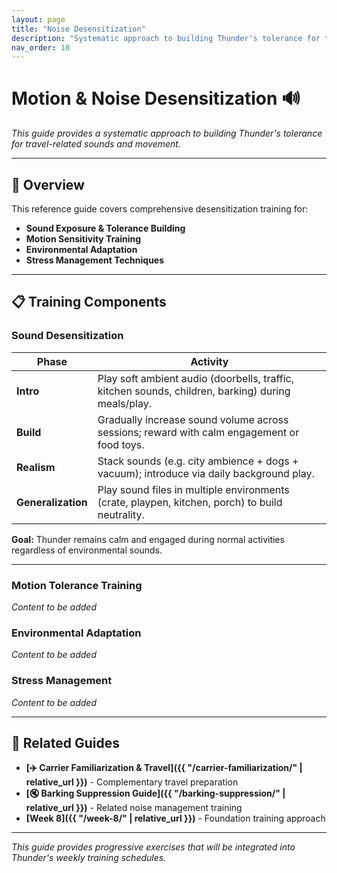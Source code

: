 ```yaml
---
layout: page
title: "Noise Desensitization"
description: "Systematic approach to building Thunder's tolerance for travel sounds and movement"
nav_order: 10
---
```


# Motion & Noise Desensitization 🔊

*This guide provides a systematic approach to building Thunder's tolerance for travel-related sounds and movement.*

---

## 🎯 Overview

This reference guide covers comprehensive desensitization training for:

- **Sound Exposure & Tolerance Building**
- **Motion Sensitivity Training**
- **Environmental Adaptation**
- **Stress Management Techniques**

---

## 📋 Training Components

### Sound Desensitization

| **Phase**           | **Activity**                                                                                      |
| ------------------- | ------------------------------------------------------------------------------------------------- |
| **Intro**           | Play soft ambient audio (doorbells, traffic, kitchen sounds, children, barking) during meals/play. |
| **Build**           | Gradually increase sound volume across sessions; reward with calm engagement or food toys.        |
| **Realism**         | Stack sounds (e.g. city ambience + dogs + vacuum); introduce via daily background play.          |
| **Generalization**  | Play sound files in multiple environments (crate, playpen, kitchen, porch) to build neutrality.   |

**Goal:** Thunder remains calm and engaged during normal activities regardless of environmental sounds.

---

### Motion Tolerance Training
*Content to be added*

### Environmental Adaptation
*Content to be added*

### Stress Management
*Content to be added*

---

## 🔗 Related Guides

- **[✈️ Carrier Familiarization & Travel]({{ "/carrier-familiarization/" | relative_url }})** - Complementary travel preparation
- **[🔇 Barking Suppression Guide]({{ "/barking-suppression/" | relative_url }})** - Related noise management training
- **[Week 8]({{ "/week-8/" | relative_url }})** - Foundation training approach

---

*This guide provides progressive exercises that will be integrated into Thunder's weekly training schedules.* 
